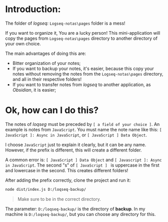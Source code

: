 # Introduction:

The folder of _logseq:_ `Logseq-notas\pages` folder is a mess!

If you want to organize it, You are a lucky person! This mini-application will copy the pages from `Logseq-notas\pages` directory to another directory of your own choice. 

The main advantages of doing this are:

- Bitter organization of your notes;
- If you want to backup your notes, it's easier, because this copy your notes without removing the notes from the `Logseq-notas\pages` directory, and all in their respective folders!
- If you want to transfer notes from _logseq_ to another application, as _Obsidian_, it is easier;

# Ok, how can I do this?

The notes of _loqseg_ must be preceded by `[ a field of your choice ]`. An example is notes from  `JavaScript`. You must name the note name like this: 
`[ JavaScript ]: Async in JavaScript`, or `[ JavaScript ] Data Object`. 

I choose `JavaScript` just to explain it clearly, but it can be any name. However, if the prefix is different, this will create a different folder.

A common error is: `[ JavaScript ] Data Object` and `[ Javascript ]: Async in JavaScript`. The second "s" of `[ JavaScript ] ` is uppercase in the first and lowercase 
in the second. This creates different folders! 

After adding the prefix correctly, clone the project and run it:

```sh
node dist/index.js D:/loqseq-backup/
```
> Make sure to be in the correct directory.

The parameter: `D:/loqseq-backup/` is the directory of **backup**. In my machine is `D:/loqseq-backup/`, but you can choose any directory for this. 
